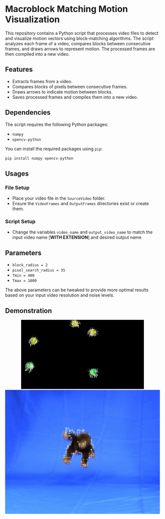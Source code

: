 # Macroblock Matching Motion Visualization

This repository contains a Python script that processes video files to detect and visualize motion vectors using block-matching algorithms. The script analyzes each frame of a video, compares blocks between consecutive frames, and draws arrows to represent motion. The processed frames are then compiled into a new video.

## Features

- Extracts frames from a video.
- Compares blocks of pixels between consecutive frames.
- Draws arrows to indicate motion between blocks.
- Saves processed frames and compiles them into a new video.

## Dependencies

The script requires the following Python packages:

- `numpy`
- `opencv-python`

You can install the required packages using `pip`:

```bash
pip install numpy opencv-python
```

## Usages

### File Setup
- Place your video file in the `SourceVideo` folder.
- Ensure the `VideoFrames` and `OutputFrames` directories exist or create them.

### Script Setup
- Change the variables `video_name` and `output_video_name` to match the input video name [**WITH EXTENSION**] and desired output name

## Parameters
- `block_radius = 2`
- `pixel_search_radius = 35`
- `Tmin = 400`
- `Tmax = 1000`

The above parameters can be tweaked to provide more optimal results based on your input video resolution and noise levels.

## Demonstration
<p align="center">
  <img src="/DemoMedia/MacroblockMatch.gif" alt="Demo" />
  <img src="/DemoMedia/Monkey.gif" alt="Demo" />
</p>
